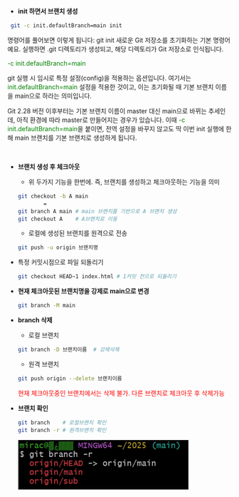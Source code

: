 - **init 하면서 브랜치 생성**
```bash
 git -c init.defaultBranch=main init
 ```
 명령어를 풀어보면 이렇게 됩니다:
 git init
 새로운 Git 저장소를 초기화하는 기본 명령어예요. 실행하면 .git 디렉토리가 생성되고, 해당 디렉토리가 Git 저장소로 인식됩니다.

 <font color="green">-c init.defaultBranch=main </font>
 
 git 실행 시 임시로 특정 설정(config)을 적용하는 옵션입니다. 
 여기서는  <font color="green">init.defaultBranch=main</font> 설정을 적용한 것이고, 이는 초기화될 때 기본 브랜치 이름을 main으로 하라는 의미입니다.

Git 2.28 버전 이후부터는 기본 브랜치 이름이 master 대신 main으로 바뀌는 추세인데, 아직 환경에 따라 master로 만들어지는 경우가 있습니다.
이때  <font color="green">-c init.defaultBranch=main</font>을 붙이면, 전역 설정을 바꾸지 않고도 딱 이번 init 실행에 한해 main 브랜치를 기본 브랜치로 생성하게 됩니다.

<br>

- **브랜치 생성 후 체크아웃**
   - 위 두가지 기능을 한번에. 즉, 브랜치를 생성하고 체크아웃하는 기능을 의미 
  ```bash
  git checkout -b A main
          =
  git branch A main # main 브랜치를 기반으로 A 브랜치 생성
  git checkout A    # A브랜치로 이동
  ```
    - 로컬에 생성된 브랜치를 원격으로 전송
  ```bash
  git push -u origin 브랜치명
  ``` 

- 특정 커밋시점으로 파일 되돌리기
  ```bash
  git checkout HEAD~1 index.html # 1커밋 전으로 되돌리기
  ```
 

- **현재 체크아웃된 브랜치명을 강제로 main으로 변경**

  ```bash
  git branch -M main
  ```
- **branch 삭제**
  - 로컬 브랜치  
  ```bash
  git branch -D 브랜치이름  # 강제삭제
  ```
  - 원격 브랜치
  ```bash
  git push origin --delete 브랜치이름  
  ```
  <font color=red>현재 체크아웃중인 브랜치에서는 삭제 불가. 다른 브랜치로 체크아웃 후 삭제가능</Font>

- **브랜치 확인**
  ```bash
  git branch    # 로컬브랜치 확인
  git branch -r # 원격브랜치 확인 
  ```
  ![샘플 이미지](images/branch_conf.jpg)  

